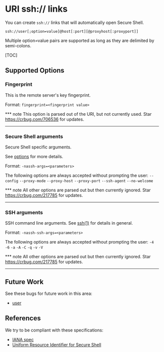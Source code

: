 # URI ssh:// links

You can create `ssh://` links that will automatically open Secure Shell.

`ssh://user[;option=value]@host[:port][@proxyhost[:proxyport]]`

Multiple option=value pairs are supported as long as they are delimited by
semi-colons.

[TOC]

## Supported Options

### Fingerprint

This is the remote server's key fingerprint.

Format: `fingerprint=<fingerprint value>`

*** note
This option is parsed out of the URI, but not currently used.
Star https://crbug.com/706536 for updates.
***

### Secure Shell arguments

Secure Shell specific arguments.

See [options](options.md) for more details.

Format: `-nassh-args=<parameters>`

The following options are always accepted without prompting the user:
`--config` `--proxy-mode` `--proxy-host` `--proxy-port` `--ssh-agent`
`--no-welcome`

*** note
All other options are parsed out but then currently ignored.
Star https://crbug.com/217785 for updates.
***

### SSH arguments

SSH command line arguments.
See [ssh(1)](https://man.openbsd.org/ssh.1) for details in general.

Format: `-nassh-ssh-args=<parameters>`

The following options are always accepted without prompting the user:
`-4` `-6` `-a` `-A` `-C` `-q` `-v` `-V`

*** note
All other options are parsed out but then currently ignored.
Star https://crbug.com/217785 for updates.
***

## Future Work

See these bugs for future work in this area:
* [user](https://crbug.com/609303)

## References

We try to be compliant with these specifications:

* [IANA spec](https://www.iana.org/assignments/uri-schemes/prov/ssh)
* [Uniform Resource Identifier for Secure Shell](https://tools.ietf.org/html/draft-ietf-secsh-scp-sftp-ssh-uri-04)
